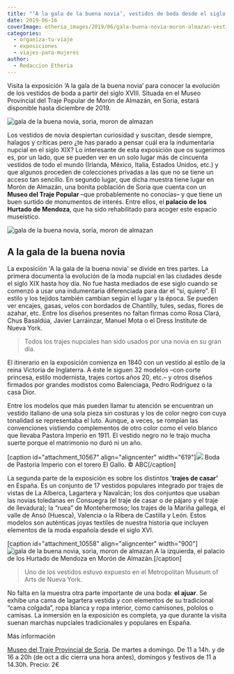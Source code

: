 ```yaml
---
title: "‘A la gala de la buena novia’, vestidos de boda desde el siglo XVIII"
date: 2019-06-16
coverImage: etheria_images/2019/06/gala-buena-novia-moron-almazan-vestido.jpg
categories: 
  - organiza-tu-viaje
  - exposiciones
  - viajes-para-mujeres
author: 
  - Redaccion Etheria
---
```


Visita la exposición ‘A la gala de la buena novia’ para conocer la evolución de los 
vestidos de boda a partir del siglo XVIII. Situada en el Museo Provincial del Traje 
Popular de Morón de Almazán, en Soria, estará disponible hasta diciembre de 2019. 

![gala de la buena novia, soria, moron de almazan](etheria_images/2019/06/gala-buena-novia-moron-almazan-vestido.jpg "Exposición A la gala de la buena novia, en el Museo Provincial del Traje Popular de Morón de Almazán, en Soria.")

Los vestidos de novia despiertan curiosidad y suscitan, desde siempre, halagos y críticas pero ¿te has parado a pensar cuál era la indumentaria nupcial en el siglo XIX? Lo interesante de esta exposición que os sugerimos es, por un lado, que se pueden ver en un solo lugar más de cincuenta vestidos de todo el mundo (Irlanda, México, Italia, Estados Unidos, etc.) y que algunos proceden de colecciones privadas a las que no se tiene un acceso tan sencillo. En segundo lugar, que dicha muestra tiene lugar en Morón de Almazán, una bonita población de Soria que cuenta con un **Museo del Traje Popular** –que probablemente no conocías– y que tiene un buen surtido de monumentos de interés. Entre ellos, el **palacio de los Hurtado de Mendoza**, que ha sido rehabilitado para acoger este espacio museístico.

![gala de la buena novia, soria, moron de almazan](etheria_images/2019/06/gala-buena-novia-moron-almazan-doble.jpg "Exposición A la gala de la buena novia, en el Museo Provincial del Traje Popular de Morón de Almazán, en Soria.")

## A la gala de la buena novia

La exposición 'A la gala de la buena novia' se divide en tres partes. La primera documenta la evolución de la moda nupcial en las ciudades desde el siglo XIX hasta hoy día. No fue hasta mediados de ese siglo cuando se comenzó a usar una indumentaria diferenciada para dar el “sí, quiero”. El estilo y los tejidos también cambian según el lugar y la época. Se pueden ver encajes, gasas, velos con bordados de Chantilly, tules, sedas, flores de azahar, etc. Entre los diseños presentes no faltan firmas como Rosa Clará, Chus Basaldúa, Javier Larráinzar, Manuel Mota o el Dress Institute de Nueva York.

> Todos los trajes nupciales han sido usados por una novia en su gran día. 

El itinerario en la exposición comienza en 1840 con un vestido al estilo de la reina Victoria de Inglaterra. A éste le siguen 32 modelos –con corte princesa, estilo modernista, trajes cortos años 20, etc.– y otros diseños firmados por grandes modistos como Balenciaga, Pedro Rodríguez o la casa Dior.

Entre los modelos que más pueden llamar tu atención se encuentran un vestido italiano de una sola pieza sin costuras y los de color negro con cuya tonalidad se representaba el luto. Aunque, a veces, se rompían las convenciones vistiendo complementos de otro color como el velo blanco que llevaba Pastora Imperio en 1911. El vestido negro no le trajo mucha suerte porque el matrimonio no duró ni un año.

\[caption id="attachment\_10567" align="aligncenter" width="619"\]![](etheria_images/2019/06/boda-pastora-imperio.jpg) Boda de Pastoria Imperio con el torero El Gallo. © ABC\[/caption\]

La segunda parte de la exposición es sobre los distintos '**trajes de casar'** en España. Es un conjunto de 17 vestidos populares integrado por trajes de vistas de La Alberca, Lagartera y Navalcán; los dos conjuntos que usaban las novias toledanas en Consuegra (el traje de casar o de pájaro y el traje de llevadura); la “ruea” de Montehermoso; los trajes de la Mariña gallega, el valle de Ansó (Huesca), Valencia o la Ribera de Castilla y León. Estos modelos son auténticas joyas textiles de nuestra historia que incluyen elementos de la moda española desde el siglo XVI.

\[caption id="attachment\_10558" align="aligncenter" width="900"\]![gala de la buena novia, soria, moron de almazan](etheria_images/2019/06/gala-buena-novia-moron-almazan.jpg "Morón de Almazán, un bonito pueblo de Soria.") A la izquierda, el palacio de los Hurtado de Mendoza en Morón de Almazán.\[/caption\]

> Uno de los vestidos estuvo expuesto en el Metropolitan Museum of Arts de Nueva York. 

No falta en la muestra otra parte importante de una boda: **el ajuar**. Se exhibe una cama de lagartera vestida y con elementos de su tradicional “cama colgada”, ropa blanca y ropa interior, como camisones, pololos o camisas. La inmersión en la exposición es completa, ya que durante la visita suenan marchas nupciales tradicionales y populares en España.

Más información 

[Museo del Traje Provincial de Soria](https://www.museotrajepopularsoriano.es/). De martes a domingo. De 11 a 14h. y de 16 a 20h (de oct a dic cierra una hora antes), domingos y festivos de 11 a 14.30h. Precio: 2€
